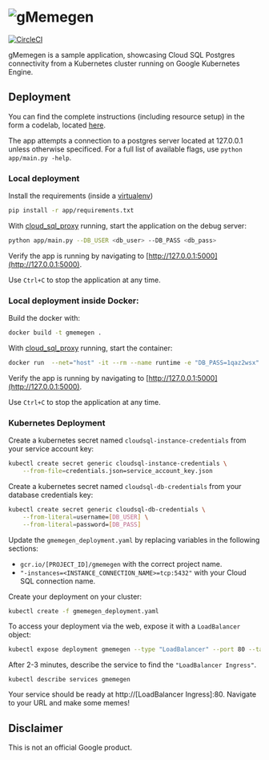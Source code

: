 # ![gMemegen](https://github.com/GoogleCloudPlatform/gmemegen/raw/master/app/static/images/gmemegen.png)
[![CircleCI](https://circleci.com/gh/GoogleCloudPlatform/gmemegen.svg?style=svg)](https://circleci.com/gh/GoogleCloudPlatform/gmemegen)

gMemegen is a sample application, showcasing Cloud SQL Postgres connectivity from a Kubernetes
cluster running on Google Kubernetes Engine. 


## Deployment
You can find the complete instructions (including resource setup) in the form a codelab, located 
[here](http://codelabs.developers.google.com/codelabs/cloud-potgresql-gke-memegen). 

The app attempts a connection to a postgres server located at 127.0.0.1 unless otherwise specificed.
For a full list of available flags, use `python app/main.py -help`.

### Local deployment

Install the requirements (inside a [virtualenv](https://virtualenv.pypa.io/en/stable/userguide/))
```bash
pip install -r app/requirements.txt
```

With [cloud_sql_proxy](https://cloud.google.com/sql/docs/mysql/sql-proxy) running, start the 
application on the debug server: 
```bash
python app/main.py --DB_USER <db_user> --DB_PASS <db_pass>
```

Verify the app is running by navigating to [http://127.0.0.1:5000](http://127.0.0.1:5000).

Use `Ctrl+C` to stop the application at any time.

### Local deployment inside Docker:

Build the docker with:
```bash
docker build -t gmemegen .
```

With [cloud_sql_proxy](https://cloud.google.com/sql/docs/mysql/sql-proxy) running, start the 
container:
```bash
docker run  --net="host" -it --rm --name runtime -e "DB_PASS=1qaz2wsx" gmemegen
```

Verify the app is running by navigating to [http://127.0.0.1:5000](http://127.0.0.1:5000).

Use `Ctrl+C` to stop the application at any time.

### Kubernetes Deployment

Create a kubernetes secret named `cloudsql-instance-credentials` from your service account key:
```bash
kubectl create secret generic cloudsql-instance-credentials \
    --from-file=credentials.json=service_account_key.json
```

Create a kubernetes secret named `cloudsql-db-credentials` from your database credentials key:
```bash
kubectl create secret generic cloudsql-db-credentials \
    --from-literal=username=[DB_USER] \
    --from-literal=password=[DB_PASS]
```

Update the `gmemegen_deployment.yaml` by replacing variables in the following sections:
* `gcr.io/[PROJECT_ID]/gmemegen` with the correct project name.
* `"-instances=<INSTANCE_CONNECTION_NAME>=tcp:5432"` with your Cloud SQL connection name.

Create your deployment on your cluster:
```bash
kubectl create -f gmemegen_deployment.yaml
``` 

To access your deployment via the web, expose it with a `LoadBalancer` object:
```bash
kubectl expose deployment gmemegen --type "LoadBalancer" --port 80 --target-port 8080
```

After 2-3 minutes, describe the service to find the `"LoadBalancer Ingress"`.
```$xslt
kubectl describe services gmemegen
```

Your service should be ready at http://[LoadBalancer Ingress]:80. Navigate to your URL and make some
 memes!

## Disclaimer

This is not an official Google product.

